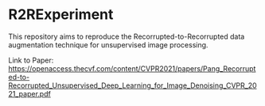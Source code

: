 # R2RExperiment

This repository aims to reproduce the Recorrupted-to-Recorrupted data augmentation technique for unsupervised image processing.

Link to Paper: https://openaccess.thecvf.com/content/CVPR2021/papers/Pang_Recorrupted-to-Recorrupted_Unsupervised_Deep_Learning_for_Image_Denoising_CVPR_2021_paper.pdf
